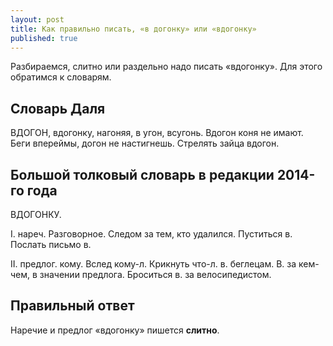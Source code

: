 ```yaml
---
layout: post
title: Как правильно писать, «в догонку» или «вдогонку»
published: true
---
```


Разбираемся, слитно или раздельно надо писать «вдогонку». Для этого обратимся к словарям.

## Словарь Даля

ВДОГОН, вдогонку, нагоняя, в угон, всугонь. Вдогон коня не имают. Беги впереймы, догон не настигнешь. Стрелять зайца вдогон.


## Большой толковый словарь в редакции 2014-го года

ВДОГОНКУ. 

I. нареч. Разговорное. Следом за тем, кто удалился. Пуститься в. Послать письмо в. 

II. предлог. кому. Вслед кому-л. Крикнуть что-л. в. беглецам. В. за кем-чем, в значении предлога. Броситься в. за велосипедистом. 

## Правильный ответ

Наречие и предлог «вдогонку» пишется **слитно**.

